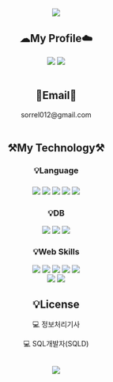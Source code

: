<div align="center">

<h1>
<img src="https://capsule-render.vercel.app/api?type=waving&color=0:ed9d0b,100:f94001&height=180&section=header&text=Hi,I'm%20Hyowon👋&fontSize=32&animation=fadeIn&fontAlignY=36&fontColor=ffffff" />
</h1>
  
<p align="center" dir="auto">
    <h2>☁My Profile☁️</h2>
    <a href="https://sorrel012.tistory.com" target="_blank"><img src="https://img.shields.io/badge/Tistory-535D6C?style=for-the-badge&logo=Tistory&logoColor=white"></a>   
    <a href="https://sorrel012.github.io/portfolio/" target="_blank"><img src="https://img.shields.io/badge/Portfolio-FCD5CE?style=for-the-badge&logo=microsoftacademic&logoColor=white"></a>
<br><br>
<h2><g-emoji class="g-emoji" alias="email" fallback-src="https://github.githubassets.com/images/icons/emoji/unicode/1f4e7.png">📧</g-emoji>Email<g-emoji class="g-emoji" alias="email" fallback-src="https://github.githubassets.com/images/icons/emoji/unicode/1f4e7.png">📧</g-emoji></h2><div>sorrel012@gmail.com</div><br>
</p>

<p align="center" dir="auto">
    <h2><g-emoji class="g-emoji" alias="hammer_and_pick" fallback-src="https://github.githubassets.com/images/icons/emoji/unicode/2692.png">⚒️</g-emoji>My Technology<g-emoji class="g-emoji" alias="hammer_and_pick" fallback-src="https://github.githubassets.com/images/icons/emoji/unicode/2692.png">⚒️</g-emoji></h2>
</p>
<p align="center" dir="auto">
    <h3><g-emoji class="g-emoji" alias="bulb" fallback-src="https://github.githubassets.com/images/icons/emoji/unicode/1f4a1.png">💡</g-emoji>Language<h3>
<img src="https://img.shields.io/badge/JAVA-007396?style=for-the-badge&amp;logo=java&amp;logoColor=white">
<img src="https://img.shields.io/badge/Python-3776AB?style=for-the-badge&amp;logo=Python&amp;logoColor=white">
<img src="https://img.shields.io/badge/html-E34F26?style=for-the-badge&amp;logo=html5&amp;logoColor=white">  
<img src="https://img.shields.io/badge/css-1572B6?style=for-the-badge&amp;logo=css3&amp;logoColor=white">
<img src="https://img.shields.io/badge/javascript-F7DF1E?style=for-the-badge&amp;logo=javascript&amp;logoColor=black">
</p>

<p align="center" dir="auto">
    <h3><g-emoji class="g-emoji" alias="bulb" fallback-src="https://github.githubassets.com/images/icons/emoji/unicode/1f4a1.png">💡</g-emoji>DB</h3>
<img src="https://img.shields.io/badge/Oracle-F80000?style=for-the-badge&amp;logo=Oracle&amp;logoColor=white">
<img src="https://img.shields.io/badge/mysql-4479A1?style=for-the-badge&amp;logo=mysql&amp;logoColor=white">
<img src="https://img.shields.io/badge/postgresql-003545?style=for-the-badge&logo=postgreSQL&logoColor=white">
</p>
<p align="center" dir="auto">
<h3>💡Web Skills</h3>
<img src="https://img.shields.io/badge/JSP-007396?style=for-the-badge&amp;logo=jsp&amp;logoColor=white">
<img src="https://img.shields.io/badge/jquery-0769AD?style=for-the-badge&amp;logo=jquery&amp;logoColor=white">
<img src="https://img.shields.io/badge/Ajax-ECD53F?style=for-the-badge&amp;logo=Ajax&amp;logoColor=white">
<img src="https://img.shields.io/badge/vue.js-4FC08D?style=for-the-badge&logo=vue.js&logoColor=white">
<img src="https://img.shields.io/badge/bootstrap-7952B3?style=for-the-badge&logo=bootstrap&logoColor=white">
  <br>
<img src="https://img.shields.io/badge/Spring-6DB33F?style=for-the-badge&amp;logo=Spring&amp;logoColor=white">
<img src="https://img.shields.io/badge/apachetomcat-F8DC75?style=for-the-badge&amp;logo=apachetomcat&amp;logoColor=white">
</p>

<p align="center" dir="auto">
    <h2><g-emoji class="g-emoji" alias="bulb" fallback-src="https://github.githubassets.com/images/icons/emoji/unicode/1f4a1.png">💡</g-emoji>License</h2>
  <p>
    <g-emoji class="g-emoji" alias="computer" fallback-src="https://github.githubassets.com/images/icons/emoji/unicode/1f4bb.png">💻</g-emoji> 정보처리기사
    </p>
    <p>
    <g-emoji class="g-emoji" alias="computer" fallback-src="https://github.githubassets.com/images/icons/emoji/unicode/1f4bb.png">💻</g-emoji> SQL개발자(SQLD)
      </p>
</p>
<br>
    <img src="https://github-readme-stats.vercel.app/api/top-langs/?username=sorrel012&layout=compact&theme=swift">
<br>
